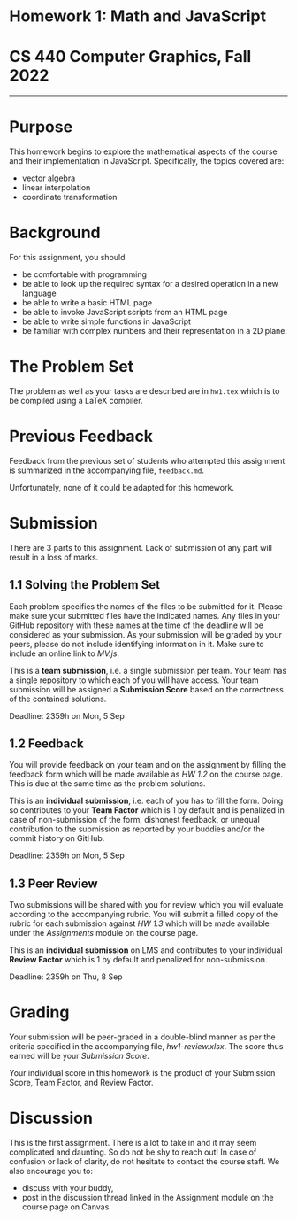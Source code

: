 # Homework 1: Math and JavaScript
# CS 440 Computer Graphics, Fall 2022
-----

# Purpose

This homework begins to explore the mathematical aspects of the course and their implementation in JavaScript. Specifically, the topics covered are:
- vector algebra
- linear interpolation
- coordinate transformation

# Background

For this assignment, you should
- be comfortable with programming
- be able to look up the required syntax for a desired operation in a new language
- be able to write a basic HTML page
- be able to invoke JavaScript scripts from an HTML page
- be able to write simple functions in JavaScript
- be familiar with complex numbers and their representation in a 2D plane.

# The Problem Set

The problem as well as your tasks are described are in `hw1.tex` which is to be compiled using a LaTeX compiler.

# Previous Feedback

Feedback from the previous set of students who attempted this assignment is summarized in the accompanying file, `feedback.md`. 

Unfortunately, none of it could be adapted for this homework.

# Submission

There are 3 parts to this assignment. Lack of submission of any part will result in a loss of marks.


## 1.1 Solving the Problem Set

Each problem specifies the names of the files to be submitted for it. Please make sure your submitted files have the indicated names. Any files in your GitHub repository with these names at the time of the deadline will be considered as your submission. As your submission will be graded by your peers, please do not include identifying information in it. Make sure to include an online link to _MV.js_.


This is a __team submission__, i.e. a single submission per team. Your team has a single repository to which each of you will have access. Your team submission will be assigned a __Submission Score__ based on the correctness of the contained solutions.

Deadline: 2359h on Mon, 5 Sep

## 1.2 Feedback

You will provide feedback on your team and on the assignment by filling the feedback form which will be made available as _HW 1.2_ on the course page. This is due at the same time as the problem solutions.

This is an __individual submission__, i.e. each of you has to fill the form. Doing so contributes to your __Team Factor__ which is 1 by default and is penalized in case of non-submission of the form, dishonest feedback, or unequal contribution to the submission as reported by your buddies and/or the commit history on GitHub.

Deadline: 2359h on Mon, 5 Sep

## 1.3 Peer Review

Two submissions will be shared with you for review which you will evaluate according to the accompanying rubric. You will submit a filled copy of the rubric for each submission against _HW 1.3_ which will be made available under the _Assignments_ module on the course page.

This is an __individual submission__ on LMS and contributes to your individual __Review Factor__ which is 1 by default and penalized for non-submission.

Deadline: 2359h on Thu, 8 Sep

# Grading

Your submission will be peer-graded in a double-blind manner as per the criteria specified in the accompanying file, _hw1-review.xlsx_. The score thus earned will be your _Submission Score_.

Your individual score in this homework is the product of your Submission Score, Team Factor, and Review Factor.

# Discussion

This is the first assignment. There is a lot to take in and it may seem complicated and daunting. So do not be shy to reach out! In case of confusion or lack of clarity, do not hesitate to contact the course staff. We also encourage you to:

- discuss with your buddy,
- post in the discussion thread linked in the Assignment module on the course page on Canvas.

